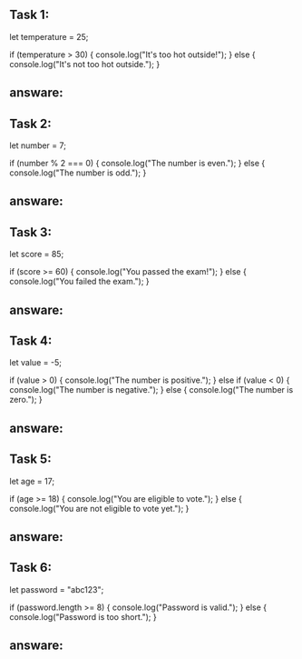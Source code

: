 ## Task 1:

let temperature = 25;

if (temperature > 30) {
    console.log("It's too hot outside!");
} else {
    console.log("It's not too hot outside.");
}
## answare:



## Task 2:

let number = 7;

if (number % 2 === 0) {
    console.log("The number is even.");
} else {
    console.log("The number is odd.");
}
## answare:



## Task 3:

let score = 85;

if (score >= 60) {
    console.log("You passed the exam!");
} else {
    console.log("You failed the exam.");
}
## answare:



## Task 4:

let value = -5;

if (value > 0) {
    console.log("The number is positive.");
} else if (value < 0) {
    console.log("The number is negative.");
} else {
    console.log("The number is zero.");
}
## answare:



## Task 5:

let age = 17;

if (age >= 18) {
    console.log("You are eligible to vote.");
} else {
    console.log("You are not eligible to vote yet.");
}
## answare:



## Task 6:

let password = "abc123";

if (password.length >= 8) {
    console.log("Password is valid.");
} else {
    console.log("Password is too short.");
}
## answare: